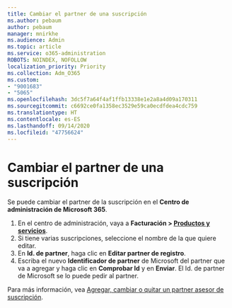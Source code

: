 ```yaml
---
title: Cambiar el partner de una suscripción
ms.author: pebaum
author: pebaum
manager: mnirkhe
ms.audience: Admin
ms.topic: article
ms.service: o365-administration
ROBOTS: NOINDEX, NOFOLLOW
localization_priority: Priority
ms.collection: Adm_O365
ms.custom:
- "9001683"
- "5065"
ms.openlocfilehash: 3dc5f7a64f4af1ffb13338e1e2a8a4d09a170311
ms.sourcegitcommit: c6692ce0fa1358ec3529e59ca0ecdfdea4cdc759
ms.translationtype: HT
ms.contentlocale: es-ES
ms.lasthandoff: 09/14/2020
ms.locfileid: "47756624"
---
```

# <a name="change-the-partner-for-a-subscription"></a>Cambiar el partner de una suscripción

Se puede cambiar el partner de la suscripción en el **Centro de administración de Microsoft 365**.

1. En el centro de administración, vaya a **Facturación > [Productos y servicios](https://go.microsoft.com/fwlink/p/?linkid=842054)**. 
2. Si tiene varias suscripciones, seleccione el nombre de la que quiere editar. 
3. En **Id. de partner**, haga clic en **Editar partner de registro**.
4. Escriba el nuevo **Identificador de partner** de Microsoft del partner que va a agregar y haga clic en **Comprobar Id** y en **Enviar**. El Id. de partner de Microsoft se lo puede pedir al partner.

Para más información, vea [Agregar, cambiar o quitar un partner asesor de suscripción](https://docs.microsoft.com/microsoft-365/admin/misc/add-partner). 
